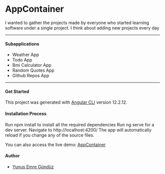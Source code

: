 # AppContainer
I wanted to gather the projects made by everyone who started learning software under a single project. I think about adding new projects every day<hr>
#### Subapplications
- Weather App
- Todo App
- Bmi Calculator App
- Random Quotes App
- Github Repos App

------------


#### Get Started
This project was generated with [Angular CLI](https://github.com/angular/angular-cli) version 12.2.12.

#### Installation Process
Run npm install to install all the required dependencies
Run ng serve for a dev server. Navigate to http://localhost:4200/
The app will automatically reload if you change any of the source files.

You can also access the live demo:  <a href="https://app-container.netlify.app" target="_blank">AppContainer</a>
#### Author
- [Yunus Emre Gündüz](https://github.com/yemregunduz)





